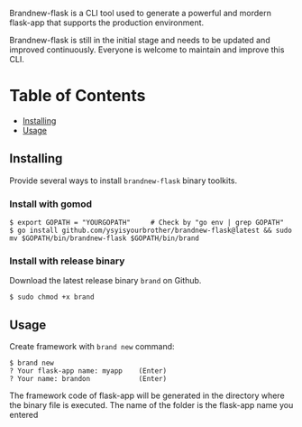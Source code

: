 Brandnew-flask is a CLI tool used to generate a powerful and mordern flask-app that supports the production environment.

Brandnew-flask is still in the initial stage and needs to be updated and improved continuously. Everyone is welcome to maintain and improve this CLI. 

# Table of Contents

- [Installing](#installing)
- [Usage](#usage)

## Installing

Provide several ways to install `brandnew-flask` binary toolkits.

### Install with gomod

```shell
$ export GOPATH = "YOURGOPATH"     # Check by "go env | grep GOPATH"
$ go install github.com/ysyisyourbrother/brandnew-flask@latest && sudo mv $GOPATH/bin/brandnew-flask $GOPATH/bin/brand
```

### Install with release binary

Download the latest release binary `brand` on Github.

```shell
$ sudo chmod +x brand
```

## Usage

Create framework with  `brand new`  command:

```shell
$ brand new
? Your flask-app name: myapp    (Enter)
? Your name: brandon            (Enter)
```

The framework code of flask-app will be generated in the directory where the binary file is executed. The name of the folder is the flask-app name you entered
